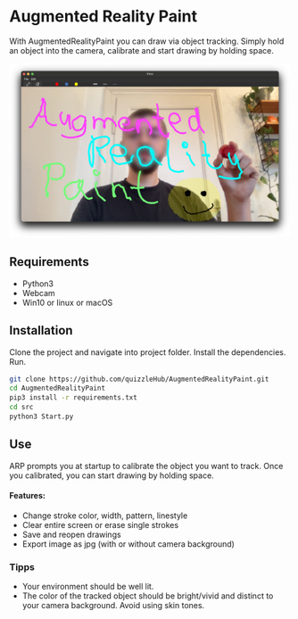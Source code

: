 # Augmented Reality Paint
With AugmentedRealityPaint you can draw via object tracking. Simply hold an object into the camera, calibrate and start drawing by holding space.

![alt text](https://github.com/quizzleHub/AugmentedRealityPaint/blob/master/ARPExample.png)

## Requirements
- Python3
- Webcam
- Win10 or linux or macOS

## Installation
Clone the project and navigate into project folder. Install the dependencies. Run.
```zsh
git clone https://github.com/quizzleHub/AugmentedRealityPaint.git
cd AugmentedRealityPaint
pip3 install -r requirements.txt
cd src
python3 Start.py
```
## Use
ARP prompts you at startup to calibrate the object you want to track. Once you calibrated, you can start drawing by holding space. 
#### Features:
- Change stroke color, width, pattern, linestyle
- Clear entire screen or erase single strokes
- Save and reopen drawings
- Export image as jpg (with or without camera background)

### Tipps
- Your environment should be well lit. 
- The color of the tracked object should be bright/vivid and distinct to your camera background. Avoid using skin tones.
